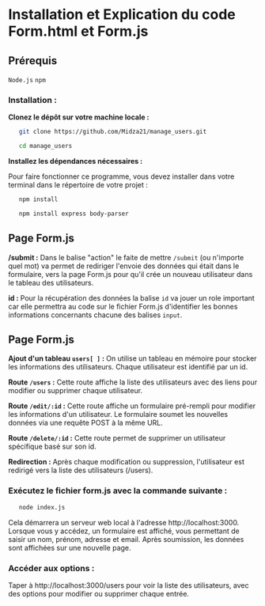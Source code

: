 # Installation et Explication du code Form.html et Form.js #

## Prérequis

`Node.js`
`npm`

### Installation :

**Clonez le dépôt sur votre machine locale :**

```bash
   git clone https://github.com/Midza21/manage_users.git
   ```
```bash
   cd manage_users
   ```

**Installez les dépendances nécessaires :**

Pour faire fonctionner ce programme, vous devez installer dans votre terminal dans le répertoire de votre projet :

```bash
   npm install
   ```


```bash
   npm install express body-parser
   ```

## Page Form.js 

**/submit :** Dans le balise "action" le faite de mettre `/submit` (ou n'importe quel mot) va permet de rediriger l'envoie des données qui était dans le formulaire, vers la page Form.js pour qu'il crée un nouveau utilisateur dans le tableau des utilisateurs.


**id :** Pour la récupération des données la balise `id` va jouer un role important car elle permettra au code sur le fichier Form.js d'identifier les bonnes informations concernants chacune des balises `input`.

## Page Form.js

**Ajout d'un tableau `users[ ]` :** On utilise un tableau en mémoire pour stocker les informations des utilisateurs. Chaque utilisateur est identifié par un id.

**Route `/users` :** Cette route affiche la liste des utilisateurs avec des liens pour modifier ou supprimer chaque utilisateur.

**Route `/edit/:id` :** Cette route affiche un formulaire pré-rempli pour modifier les informations d'un utilisateur. Le formulaire soumet les nouvelles données via une requête POST à la même URL.

**Route `/delete/:id` :** Cette route permet de supprimer un utilisateur spécifique basé sur son id.

**Redirection :** Après chaque modification ou suppression, l'utilisateur est redirigé vers la liste des utilisateurs (/users).

### Exécutez le fichier form.js avec la commande suivante :

```bash
   node index.js
   ```

Cela démarrera un serveur web local à l'adresse http://localhost:3000. Lorsque vous y accédez, un formulaire est affiché, vous permettant de saisir un nom, prénom, adresse et email. Après soumission, les données sont affichées sur une nouvelle page.

### Accéder aux options :

Taper à http://localhost:3000/users pour voir la liste des utilisateurs, avec des options pour modifier ou supprimer chaque entrée.
